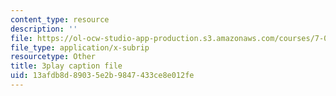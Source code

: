 ```yaml
---
content_type: resource
description: ''
file: https://ol-ocw-studio-app-production.s3.amazonaws.com/courses/7-016-introductory-biology-fall-2018/13afdb8d89035e2b9847433ce8e012fe_fWt9yHslDo.vtt
file_type: application/x-subrip
resourcetype: Other
title: 3play caption file
uid: 13afdb8d-8903-5e2b-9847-433ce8e012fe
---
```


